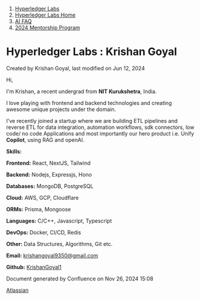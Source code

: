1. [Hyperledger Labs](index.html)
2. [Hyperledger Labs Home](Hyperledger-Labs-Home_20283400.html)
3. [AI FAQ](AI-FAQ_20290949.html)
4. [2024 Mentorship Program](2024-Mentorship-Program_20291094.html)

# Hyperledger Labs : Krishan Goyal

Created by Krishan Goyal, last modified on Jun 12, 2024

Hi,

I'm Krishan, a recent undergrad from **NIT Kurukshetra**, India.

I love playing with frontend and backend technologies and creating awesome unique projects under the domain.

I've recently joined a startup where we are building ETL pipelines and reverse ETL for data integration, automation workflows, sdk connectors, low code/ no code Applications and most importantly our hero product i.e. Unify **Copilot**, using RAG and openAI.

**Skills:**

**Frontend:** React, NextJS, Tailwind

**Backend:** Nodejs, Expressjs, Hono

**Databases:** MongoDB, PostgreSQL

**Cloud:** AWS, GCP, Cloudflare

**ORMs:** Prisma, Mongoose

**Languages:** C/C++, Javascript, Typescript

**DevOps:** Docker, CI/CD, Redis

**Other:** Data Structures, Algorithms, Git etc.

**Email:** [krishangoyal9350@gmail.com](mailto:krishangoyal9350@gmail.com)

**Github:** [KrishanGoyal1](https://github.com/KrishanGoyal1)

Document generated by Confluence on Nov 26, 2024 15:08

[Atlassian](http://www.atlassian.com/)
